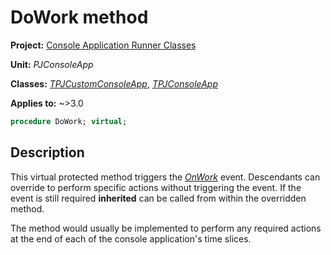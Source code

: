 # DoWork method

**Project:** [Console Application Runner Classes](../API.md)

**Unit:** _PJConsoleApp_

**Classes:** [_TPJCustomConsoleApp_](./TPJCustomConsoleApp.md), [_TPJConsoleApp_](./TPJConsoleApp.md)

**Applies to:** ~>3.0

```pascal
procedure DoWork; virtual;
```

## Description

This virtual protected method triggers the [_OnWork_](./TPJCustomConsoleApp-OnWork.md) event. Descendants can override to perform specific actions without triggering the event. If the event is still required **inherited** can be called from within the overridden method.

The method would usually be implemented to perform any required actions at the end of each of the console application's time slices.
